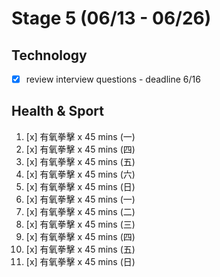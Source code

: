 # Stage 5 (06/13 - 06/26)

## Technology

- [x] review interview questions - deadline 6/16

## Health & Sport

1. [x] 有氧拳擊 x 45 mins (一)
2. [x] 有氧拳擊 x 45 mins (四)
3. [x] 有氧拳擊 x 45 mins (五)
4. [x] 有氧拳擊 x 45 mins (六)
5. [x] 有氧拳擊 x 45 mins (日)
6. [x] 有氧拳擊 x 45 mins (一)
7. [x] 有氧拳擊 x 45 mins (二)
8. [x] 有氧拳擊 x 45 mins (三)
9. [x] 有氧拳擊 x 45 mins (四)
10. [x] 有氧拳擊 x 45 mins (五)
11. [x] 有氧拳擊 x 45 mins (日)
